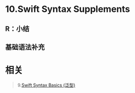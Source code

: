 # 10.Swift Syntax Supplements

## R：小结

## 基础语法补充

# 相关

> 9.[Swift Syntax Basics (泛型)](<https://github.com/zfanli/notes/blob/master/swift/9.SyntaxBasics(Generics).md>)
